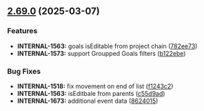 ## [2.69.0](https://github.com/taskany-inc/issues/compare/v2.68.0...v2.69.0) (2025-03-07)


### Features

* **INTERNAL-1563:** goals isEditable from project chain ([782ee73](https://github.com/taskany-inc/issues/commit/782ee735b2e09e61ec4642554549f86149fd99be))
* **INTERNAL-1573:** support Groupped Goals filters ([b122ebe](https://github.com/taskany-inc/issues/commit/b122ebe2f968865bfcbbb4afaa4183511a2030e0))


### Bug Fixes

* **INTERNAL-1518:** fix movement on end of list ([f1243c2](https://github.com/taskany-inc/issues/commit/f1243c21ff988435394ee5ddf9fdcf9acbeff757))
* **INTERNAL-1563:** isEditbale from parents ([c55d9ad](https://github.com/taskany-inc/issues/commit/c55d9adba8a0cd684320806b6c78e523b28b893a))
* **INTERNAL-1673:** additional event data ([8624015](https://github.com/taskany-inc/issues/commit/8624015f759ee468a938e5f43bcc634b521dc07d))

